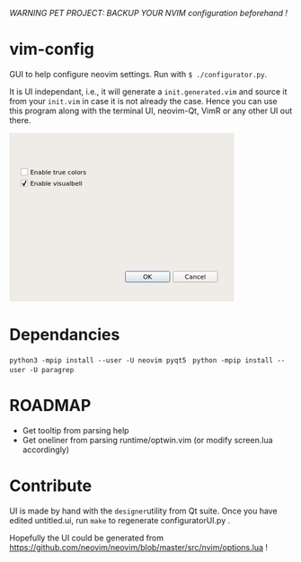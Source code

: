 _WARNING_
*PET PROJECT: BACKUP YOUR NVIM configuration beforehand !*


# vim-config
GUI to help configure neovim settings.
Run with `$ ./configurator.py`.

It is UI independant, i.e., it will generate a `init.generated.vim` and source
it from your `init.vim` in case it is not already the case.
Hence you can use this program along with the terminal UI, neovim-Qt, VimR or any other UI out there.

![screenshot](./screenshot.png)

# Dependancies
`python3 -mpip install --user -U neovim pyqt5 `
`python -mpip install --user -U paragrep`
 
# ROADMAP

- Get tooltip from parsing help
- Get oneliner from parsing runtime/optwin.vim (or modify screen.lua
		accordingly)

# Contribute

UI is made by hand with the `designer`utility from Qt suite.
Once you have edited untitled.ui, run `make` to regenerate configuratorUI.py .

Hopefully the UI could be generated from https://github.com/neovim/neovim/blob/master/src/nvim/options.lua !

